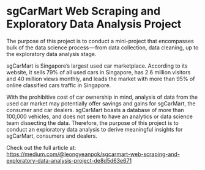 # sgCarMart Web Scraping and Exploratory Data Analysis Project

The purpose of this project is to conduct a mini-project that encompasses bulk of the data science process — from data collection, data cleaning, up to the exploratory data analysis stage.

sgCarMart is Singapore’s largest used car marketplace. According to its website, it sells 79% of all used cars in Singapore, has 2.6 million visitors and 40 million views monthly, and leads the market with more than 95% of online classified cars traffic in Singapore.

With the prohibitive cost of car ownership in mind, analysis of data from the used car market may potentially offer savings and gains for sgCarMart, the consumer and car dealers. sgCarMart boasts a database of more than 100,000 vehicles, and does not seem to have an analytics or data science team dissecting the data. Therefore, the purpose of this project is to conduct an exploratory data analysis to derive meaningful insights for sgCarMart, consumers and dealers.

Check out the full article at: https://medium.com/@leongyeanpok/sgcarmart-web-scraping-and-exploratory-data-analysis-project-de8d5d63e671
